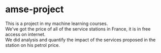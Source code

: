# amse-project
This is a project in my machine learning courses. \
We've got the price of all of the service stations in France, it is in free access on internet.\
We did analysis and quantify the impact of the services proposed in the station on his petrol price.
